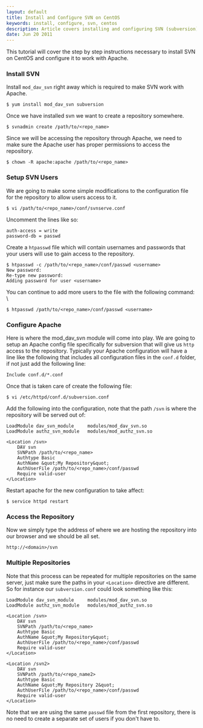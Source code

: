 ```yaml
---
layout: default
title: Install and Configure SVN on CentOS
keywords: install, configure, svn, centos
description: Article covers installing and configuring SVN (subversion) on CentOS.
date: Jun 20 2011
---
```


This tutorial will cover the step by step instructions necessary to install SVN on CentOS and configure it to work with Apache.

### Install SVN

Install `mod_dav_svn` right away which is required to make SVN work with Apache.

~~~
$ yum install mod_dav_svn subversion
~~~

Once we have installed svn we want to create a repository somewhere.

~~~
$ svnadmin create /path/to/<repo_name>
~~~

Since we will be accessing the repository through Apache, we need to make sure the Apache user has proper permissions to access the repository.

~~~
$ chown -R apache:apache /path/to/<repo_name>
~~~

### Setup SVN Users

We are going to make some simple modifications to the configuration file for the repository to allow users access to it.

~~~
$ vi /path/to/<repo_name>/conf/svnserve.conf
~~~

Uncomment the lines like so:	

~~~
auth-access = write
password-db = passwd
~~~

Create a `htpasswd` file which will contain usernames and passwords that your users will use to gain access to the repository.

~~~
$ htpasswd -c /path/to/<repo_name>/conf/passwd <username>
New password: 
Re-type new password: 
Adding password for user <username>
~~~	

You can continue to add more users to the file with the following command:	
\
~~~
$ htpasswd /path/to/<repo_name>/conf/passwd <username>
~~~

### Configure Apache

Here is where the mod_dav_svn module will come into play.  We are going to setup an Apache config file specifically for subversion that will give us `http` access to the repository.  Typically your Apache configuration will have a line like the following that includes all configuration files in the `conf.d` folder, if not just add the following line:

~~~
Include conf.d/*.conf
~~~	

Once that is taken care of create the following file:	

~~~
$ vi /etc/httpd/conf.d/subversion.conf
~~~

Add the following into the configuration, note that the path `/svn` is where the repository will be served out of:	

~~~
LoadModule dav_svn_module     modules/mod_dav_svn.so
LoadModule authz_svn_module   modules/mod_authz_svn.so

<Location /svn>
    DAV svn
    SVNPath /path/to/<repo_name>
    Authtype Basic
    AuthName &quot;My Repository&quot;
    AuthUserFile /path/to/<repo_name>/conf/passwd
    Require valid-user
</Location>
~~~

Restart apache for the new configuration to take affect:

~~~
$ service httpd restart
~~~	

### Access the Repository

Now we simply type the address of where we are hosting the repository into our browser and we should be all set.

~~~
http://<domain>/svn
~~~

### Multiple Repositories

Note that this process can be repeated for multiple repositories on the same server, just make sure the paths in your `<Location>` directive are different.  So for instance our `subversion.conf` could look something like this:	

~~~
LoadModule dav_svn_module     modules/mod_dav_svn.so
LoadModule authz_svn_module   modules/mod_authz_svn.so

<Location /svn>
    DAV svn
    SVNPath /path/to/<repo_name>
    Authtype Basic
    AuthName &quot;My Repository&quot;
    AuthUserFile /path/to/<repo_name>/conf/passwd
    Require valid-user
</Location>

<Location /svn2>
    DAV svn
    SVNPath /path/to/<repo_name2>
    Authtype Basic
    AuthName &quot;My Repository 2&quot;
    AuthUserFile /path/to/<repo_name>/conf/passwd
    Require valid-user
</Location>	
~~~

Note that we are using the same `passwd` file from the first repository, there is no need to create a separate set of users if you don't have to.